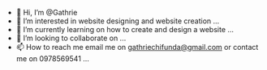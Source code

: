 - 👋 Hi, I’m @Gathrie
- 👀 I’m interested in website designing and website creation ...
- 🌱 I’m currently learning on how to create and design a website ...
- 💞️ I’m looking to collaborate on ...
- 📫 How to reach me email me on gathriechifunda@gmail.com or contact me on 0978569541 ...

<!---
Gathrie/Gathrie is a ✨ special ✨ repository because its `README.md` (this file) appears on your GitHub profile.
You can click the Preview link to take a look at your changes.
--->
